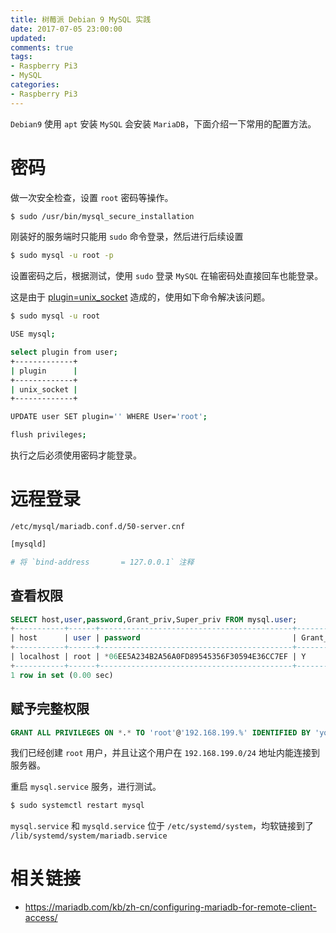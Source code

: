 ```yaml
---
title: 树莓派 Debian 9 MySQL 实践
date: 2017-07-05 23:00:00
updated:
comments: true
tags:
- Raspberry Pi3
- MySQL
categories:
- Raspberry Pi3
---
```


`Debian9` 使用 `apt` 安装 `MySQL` 会安装 `MariaDB`，下面介绍一下常用的配置方法。

<!--more-->

# 密码

做一次安全检查，设置 `root` 密码等操作。

```bash
$ sudo /usr/bin/mysql_secure_installation  
```

刚装好的服务端时只能用 `sudo` 命令登录，然后进行后续设置

```bash
$ sudo mysql -u root -p
```

设置密码之后，根据测试，使用 `sudo` 登录 `MySQL` 在输密码处直接回车也能登录。

这是由于 [plugin=unix_socket](https://www.baidu.com/s?wd=plugin%20unix_socket) 造成的，使用如下命令解决该问题。

```bash
$ sudo mysql -u root

USE mysql;

select plugin from user;
+-------------+
| plugin      |
+-------------+
| unix_socket |
+-------------+

UPDATE user SET plugin='' WHERE User='root';

flush privileges;
```

执行之后必须使用密码才能登录。

# 远程登录

`/etc/mysql/mariadb.conf.d/50-server.cnf`

```bash
[mysqld]

# 将 `bind-address		= 127.0.0.1` 注释
```

## 查看权限

```sql
SELECT host,user,password,Grant_priv,Super_priv FROM mysql.user;
+-----------+------+-------------------------------------------+------------+------------+
| host      | user | password                                  | Grant_priv | Super_priv |
+-----------+------+-------------------------------------------+------------+------------+
| localhost | root | *06EE5A234B2A56A0FD89545356F30594E36CC7EF | Y          | Y          |
+-----------+------+-------------------------------------------+------------+------------+
1 row in set (0.00 sec)
```

## 赋予完整权限

```sql
GRANT ALL PRIVILEGES ON *.* TO 'root'@'192.168.199.%' IDENTIFIED BY 'your-password' WITH GRANT OPTION;
```

我们已经创建 `root` 用户，并且让这个用户在 `192.168.199.0/24` 地址内能连接到服务器。

重启 `mysql.service` 服务，进行测试。

```bash
$ sudo systemctl restart mysql
```

`mysql.service` 和 `mysqld.service` 位于 `/etc/systemd/system`，均软链接到了 `/lib/systemd/system/mariadb.service`

# 相关链接

* https://mariadb.com/kb/zh-cn/configuring-mariadb-for-remote-client-access/
